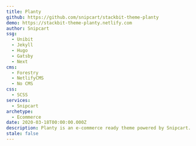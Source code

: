 ```yaml
---
title: Planty
github: https://github.com/snipcart/stackbit-theme-planty
demo: https://stackbit-theme-planty.netlify.com
author: Snipcart
ssg:
  - Unibit
  - Jekyll
  - Hugo
  - Gatsby
  - Next
cms:
  - Forestry
  - NetlifyCMS
  - No CMS
css:
  - SCSS
services:
  - Snipcart
archetype:
  - Ecommerce
date: 2020-03-18T00:00:00.000Z
description: Planty is an e-commerce ready theme powered by Snipcart.
stale: false
---
```


